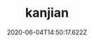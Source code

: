 ---
title:  kanjian
heading:
date: 2020-06-04T14:50:17.622Z
categories: ["code"]
tags: 
description: 
---
